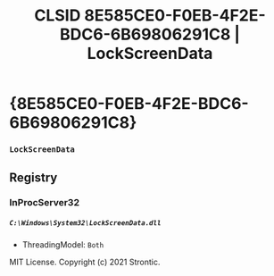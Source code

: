 ﻿---
title: "CLSID 8E585CE0-F0EB-4F2E-BDC6-6B69806291C8 | LockScreenData"
excerpt: What is COM-Object CLSID 8E585CE0-F0EB-4F2E-BDC6-6B69806291C8?
---

# {8E585CE0-F0EB-4F2E-BDC6-6B69806291C8}

### `LockScreenData`

## Registry


### InProcServer32

##### `C:\Windows\System32\LockScreenData.dll`
* ThreadingModel: `Both`

MIT License. Copyright (c) 2021 Strontic.


